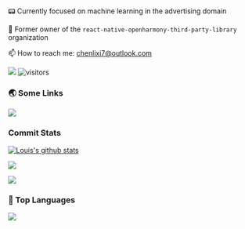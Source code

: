 📟 Currently focused on machine learning in the advertising domain

📱 Former owner of the `react-native-openharmony-third-party-library` organization

📫 How to reach me: chenlixi7@outlook.com

<p>
    <a href="https://github.com/Louis-C7/Louis-C7"><img src="https://img.shields.io/badge/status-updating-brightgreen.svg"></a>
    <img src="https://visitor-badge.laobi.icu/badge?page_id=Louis-C7.Louis-C7" alt="visitors"/>   
</p>

### 🌏 Some Links

[![](https://img.shields.io/badge/CSDN-black?style=flat-square)](https://blog.csdn.net/weixin_44507034?type=blog)

### Commit Stats

<p>
  <a href="https://github.com/vn7n24fzkq/github-profile-summary-cards"><img align="center" src="http://github-profile-summary-cards.vercel.app/api/cards/profile-details?username=Louis-C7&theme=tokyonight" alt="Louis's github stats" /></a>
</p>

![](https://github-readme-stats.vercel.app/api?username=Louis-C7&count_private=true&show_icons=true&theme=radical&show_owner=true)

![](https://github-profile-trophy.vercel.app/?username=Louis-C7&theme=radical&row=1)

### 🦁 Top Languages

![](https://github-readme-stats.vercel.app/api/top-langs/?username=Louis-C7&theme=radical&layout=compact)
  
